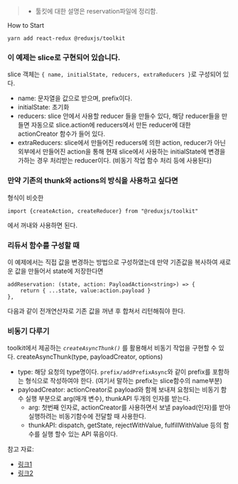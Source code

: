 > - 툴킷에 대한 설명은 reservation파일에 정리함.

How to Start

```
yarn add react-redux @reduxjs/toolkit
```

### 이 예제는 slice로 구현되어 있습니다.

slice 객체는 `{ name, initialState, reducers, extraReducers }`로 구성되어 있다.
- name: 문자열을 값으로 받으며, prefix이다.
- initialState: 초기화
- reducers: slice 안에서 사용할 reducer 들을 만들수 있다, 해당 reducer들을 만들면 자동으로 slice.action에 reducers에서 만든 reducer에 대한 actionCreator 함수가 들어 있다.
- extraReducers: slice에서 만들어진 reducers에 의한 action, reducer가 아닌 외부에서 만들어진 action을 통해 현재 slice에서 사용하는 initialState에 변경을 가하는 경우 처리받는 reducer이다. (비동기 작업 함수 처리 등에 사용된다)

### 만약 기존의 thunk와 actions의 방식을 사용하고 싶다면

형식이 비슷한
```
import {createAction, createReducer} from "@reduxjs/toolkit"
```
에서 꺼내와 사용하면 된다.


### 리듀서 함수를 구성할 때

이 예제에서는 직접 값을 변경하는 방법으로 구성하였는데 만약 기존값을 복사하여 새로운 값을 만들어서 state에 저장한다면
```
addReservation: (state, action: PayloadAction<string>) => {
    return { ...state, value:action.payload }
},
```
다음과 같이 전개연산자로 기존 값을 꺼낸 후 합쳐서 리턴해줘야 한다.

### 비동기 다루기
toolkit에서 제공하는 *`createAsyncThunk()`* 를 활용해서 비동기 작업을 구현할 수 있다.
createAsyncThunk(type, payloadCreator, options)
- type: 해당 요청의 type명이다. `prefix/addPrefixAsync`와 같이 prefix를 포함하는 형식으로 작성하여야 한다. (여기서 말하는 prefix는 slice함수의 name부분)
- payloadCreator: actionCreator로 payload와 함께 보내져 요청되는 비동기 함수 실행 부분으로 arg(매개 변수), thunkAPI 두개의 인자를 받는다.
    - arg: 첫번째 인자로, actionCreator를 사용하면서 보낼 payload(인자)를 받아 실행하려는 비동기함수에 전달할 때 사용한다.
    - thunkAPI: dispatch, getState, rejectWithValue, fulfillWithValue 등의 함수를 실행 할수 있는 API 묶음이다.


참고 자료: 
 - [링크1](https://soyoung210.github.io/redux-toolkit/api/createAsyncThunk/)
 - [링크2](https://goforit.tistory.com/159?category=953061)
